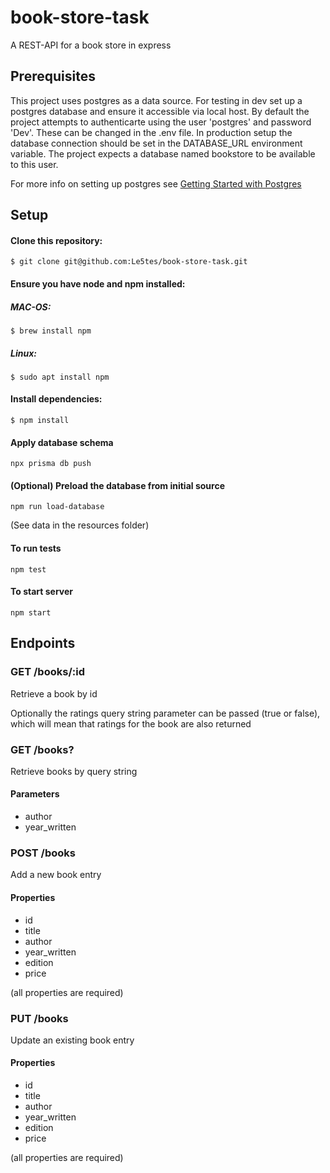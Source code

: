 # book-store-task
A REST-API for a book store in express

## Prerequisites
This project uses postgres as a data source. For testing in dev set up a postgres database and ensure it accessible via local host. 
By default the project attempts to authenticarte using the user 'postgres' and password 'Dev'. These can be changed in the .env file.
In production setup the database connection should be set in the DATABASE_URL environment variable.
The project expects a database named bookstore to be available to this user.

For more info on setting up postgres see [Getting Started with Postgres](https://www.postgresqltutorial.com/postgresql-getting-started/)

## Setup
#### Clone this repository:
``` $ git clone git@github.com:Le5tes/book-store-task.git ```
#### Ensure you have node and npm installed:
##### MAC-OS: 
``` $ brew install npm ```
##### Linux: 
``` $ sudo apt install npm ```

#### Install dependencies: 
``` $ npm install ```

#### Apply database schema
```npx prisma db push```

#### (Optional) Preload the database from initial source 
```npm run load-database```

(See data in the resources folder)

#### To run tests
```npm test```

#### To start server
```npm start```

## Endpoints
### GET /books/:id
Retrieve a book by id

Optionally the ratings query string parameter can be passed (true or false), which will mean that ratings 
for the book are also returned

### GET /books?
Retrieve books by query string
#### Parameters
- author
- year_written

### POST /books
Add a new book entry
#### Properties
- id
- title
- author
- year_written
- edition
- price

(all properties are required)

### PUT /books
Update an existing book entry
#### Properties
- id
- title
- author
- year_written
- edition
- price

(all properties are required)
